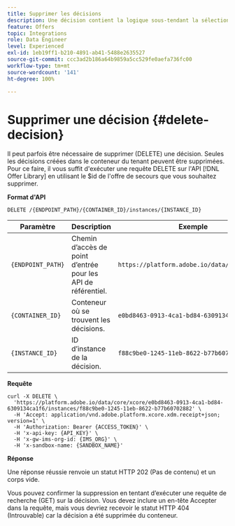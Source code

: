 ```yaml
---
title: Supprimer les décisions
description: Une décision contient la logique sous-tendant la sélection d’une offre.
feature: Offers
topic: Integrations
role: Data Engineer
level: Experienced
exl-id: 1eb19ff1-b210-4891-ab41-5488e2635527
source-git-commit: ccc3ad2b186a64b9859a5cc529fe0aefa736fc00
workflow-type: tm+mt
source-wordcount: '141'
ht-degree: 100%

---
```


# Supprimer une décision {#delete-decision}

Il peut parfois être nécessaire de supprimer (DELETE) une décision. Seules les décisions créées dans le conteneur du tenant peuvent être supprimées. Pour ce faire, il vous suffit d&#39;exécuter une requête DELETE sur l&#39;API [!DNL Offer Library] en utilisant le $id de l&#39;offre de secours que vous souhaitez supprimer.

**Format d&#39;API**

```http
DELETE /{ENDPOINT_PATH}/{CONTAINER_ID}/instances/{INSTANCE_ID}
```

| Paramètre | Description | Exemple |
| --------- | ----------- | ------- |
| `{ENDPOINT_PATH}` | Chemin d’accès de point d’entrée pour les API de référentiel. | `https://platform.adobe.io/data/core/xcore/` |
| `{CONTAINER_ID}` | Conteneur où se trouvent les décisions. | `e0bd8463-0913-4ca1-bd84-6309134ca1f6` |
| `{INSTANCE_ID}` | ID d’instance de la décision. | `f88c9be0-1245-11eb-8622-b77b60702882` |

**Requête**

```shell
curl -X DELETE \
  'https://platform.adobe.io/data/core/xcore/e0bd8463-0913-4ca1-bd84-6309134ca1f6/instances/f88c9be0-1245-11eb-8622-b77b60702882' \
  -H 'Accept: application/vnd.adobe.platform.xcore.xdm.receipt+json; version=1' \
  -H 'Authorization: Bearer {ACCESS_TOKEN}' \
  -H 'x-api-key: {API_KEY}' \
  -H 'x-gw-ims-org-id: {IMS_ORG}' \
  -H 'x-sandbox-name: {SANDBOX_NAME}'
```

**Réponse**

Une réponse réussie renvoie un statut HTTP 202 (Pas de contenu) et un corps vide.

Vous pouvez confirmer la suppression en tentant d’exécuter une requête de recherche (GET) sur la décision. Vous devez inclure un en-tête Accepter dans la requête, mais vous devriez recevoir le statut HTTP 404 (Introuvable) car la décision a été supprimée du conteneur.

